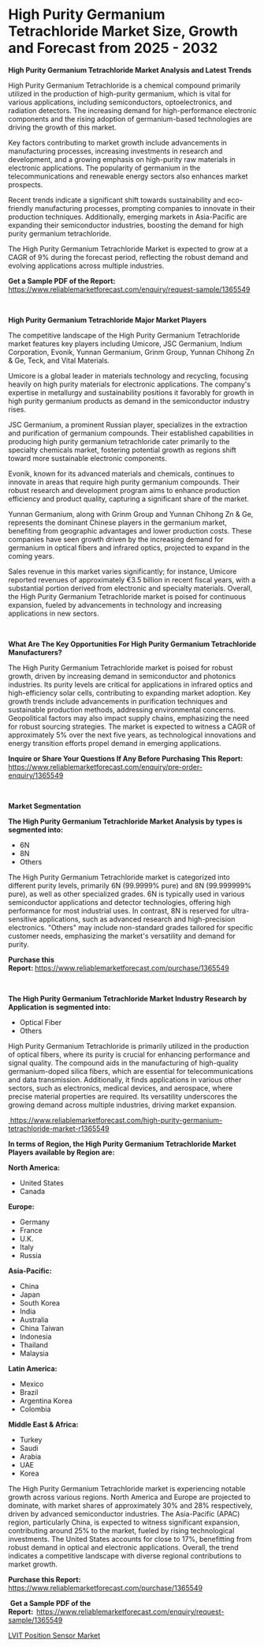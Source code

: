 <p><h1>High Purity Germanium Tetrachloride Market Size, Growth and Forecast from 2025 - 2032</h1></p><p><strong>High Purity Germanium Tetrachloride Market Analysis and Latest Trends</strong></p>
<p><p>High Purity Germanium Tetrachloride is a chemical compound primarily utilized in the production of high-purity germanium, which is vital for various applications, including semiconductors, optoelectronics, and radiation detectors. The increasing demand for high-performance electronic components and the rising adoption of germanium-based technologies are driving the growth of this market. </p><p>Key factors contributing to market growth include advancements in manufacturing processes, increasing investments in research and development, and a growing emphasis on high-purity raw materials in electronic applications. The popularity of germanium in the telecommunications and renewable energy sectors also enhances market prospects. </p><p>Recent trends indicate a significant shift towards sustainability and eco-friendly manufacturing processes, prompting companies to innovate in their production techniques. Additionally, emerging markets in Asia-Pacific are expanding their semiconductor industries, boosting the demand for high purity germanium tetrachloride. </p><p>The High Purity Germanium Tetrachloride Market is expected to grow at a CAGR of 9% during the forecast period, reflecting the robust demand and evolving applications across multiple industries.</p></p>
<p><strong>Get a Sample PDF of the Report:&nbsp;</strong> <a href="https://www.reliablemarketforecast.com/enquiry/request-sample/1365549?utm_campaign=2750&utm_medium=2&utm_source=Github&utm_content=ia&utm_term=22032025&utm_id=high-purity-germanium-tetrachloride">https://www.reliablemarketforecast.com/enquiry/request-sample/1365549</a></p>
<p>&nbsp;</p>
<p><strong>High Purity Germanium Tetrachloride Major Market Players</strong></p>
<p><p>The competitive landscape of the High Purity Germanium Tetrachloride market features key players including Umicore, JSC Germanium, Indium Corporation, Evonik, Yunnan Germanium, Grinm Group, Yunnan Chihong Zn & Ge, Teck, and Vital Materials. </p><p>Umicore is a global leader in materials technology and recycling, focusing heavily on high purity materials for electronic applications. The company's expertise in metallurgy and sustainability positions it favorably for growth in high purity germanium products as demand in the semiconductor industry rises.</p><p>JSC Germanium, a prominent Russian player, specializes in the extraction and purification of germanium compounds. Their established capabilities in producing high purity germanium tetrachloride cater primarily to the specialty chemicals market, fostering potential growth as regions shift toward more sustainable electronic components.</p><p>Evonik, known for its advanced materials and chemicals, continues to innovate in areas that require high purity germanium compounds. Their robust research and development program aims to enhance production efficiency and product quality, capturing a significant share of the market.</p><p>Yunnan Germanium, along with Grinm Group and Yunnan Chihong Zn & Ge, represents the dominant Chinese players in the germanium market, benefiting from geographic advantages and lower production costs. These companies have seen growth driven by the increasing demand for germanium in optical fibers and infrared optics, projected to expand in the coming years.</p><p>Sales revenue in this market varies significantly; for instance, Umicore reported revenues of approximately €3.5 billion in recent fiscal years, with a substantial portion derived from electronic and specialty materials. Overall, the High Purity Germanium Tetrachloride market is poised for continuous expansion, fueled by advancements in technology and increasing applications in new sectors.</p></p>
<p>&nbsp;</p>
<p><strong>What Are The Key Opportunities For High Purity Germanium Tetrachloride Manufacturers?</strong></p>
<p><p>The High Purity Germanium Tetrachloride market is poised for robust growth, driven by increasing demand in semiconductor and photonics industries. Its purity levels are critical for applications in infrared optics and high-efficiency solar cells, contributing to expanding market adoption. Key growth trends include advancements in purification techniques and sustainable production methods, addressing environmental concerns. Geopolitical factors may also impact supply chains, emphasizing the need for robust sourcing strategies. The market is expected to witness a CAGR of approximately 5% over the next five years, as technological innovations and energy transition efforts propel demand in emerging applications.</p></p>
<p><strong>Inquire or Share Your Questions If Any Before Purchasing This Report:</strong> <a href="https://www.reliablemarketforecast.com/enquiry/pre-order-enquiry/1365549?utm_campaign=2750&utm_medium=2&utm_source=Github&utm_content=ia&utm_term=22032025&utm_id=high-purity-germanium-tetrachloride">https://www.reliablemarketforecast.com/enquiry/pre-order-enquiry/1365549</a></p>
<p>&nbsp;</p>
<p><strong>Market Segmentation</strong></p>
<p><strong>The High Purity Germanium Tetrachloride Market Analysis by types is segmented into:</strong></p>
<p><ul><li>6N</li><li>8N</li><li>Others</li></ul></p>
<p><p>The High Purity Germanium Tetrachloride market is categorized into different purity levels, primarily 6N (99.9999% pure) and 8N (99.999999% pure), as well as other specialized grades. 6N is typically used in various semiconductor applications and detector technologies, offering high performance for most industrial uses. In contrast, 8N is reserved for ultra-sensitive applications, such as advanced research and high-precision electronics. "Others" may include non-standard grades tailored for specific customer needs, emphasizing the market's versatility and demand for purity.</p></p>
<p><strong>Purchase this Report:&nbsp;</strong><a href="https://www.reliablemarketforecast.com/purchase/1365549?utm_campaign=2750&utm_medium=2&utm_source=Github&utm_content=ia&utm_term=22032025&utm_id=high-purity-germanium-tetrachloride">https://www.reliablemarketforecast.com/purchase/1365549</a></p>
<p>&nbsp;</p>
<p><strong>The High Purity Germanium Tetrachloride Market Industry Research by Application is segmented into:</strong></p>
<p><ul><li>Optical Fiber</li><li>Others</li></ul></p>
<p><p>High Purity Germanium Tetrachloride is primarily utilized in the production of optical fibers, where its purity is crucial for enhancing performance and signal quality. The compound aids in the manufacturing of high-quality germanium-doped silica fibers, which are essential for telecommunications and data transmission. Additionally, it finds applications in various other sectors, such as electronics, medical devices, and aerospace, where precise material properties are required. Its versatility underscores the growing demand across multiple industries, driving market expansion.</p></p>
<p><a href="https://www.reliablemarketforecast.com/high-purity-germanium-tetrachloride-market-r1365549?utm_campaign=2750&utm_medium=2&utm_source=Github&utm_content=ia&utm_term=22032025&utm_id=high-purity-germanium-tetrachloride">&nbsp;https://www.reliablemarketforecast.com/high-purity-germanium-tetrachloride-market-r1365549</a></p>
<p><strong>In terms of Region, the High Purity Germanium Tetrachloride Market Players available by Region are:</strong></p>
<p>
    <p> <strong> North America: </strong>
        <ul>
            <li>United States</li>
            <li>Canada</li>
        </ul>
        </p> 
    <p> <strong> Europe: </strong>
        <ul>
            <li>Germany</li>
            <li>France</li>
            <li>U.K.</li>
            <li>Italy</li>
            <li>Russia</li>
        </ul>
        </p> 
    <p> <strong> Asia-Pacific: </strong>
        <ul>
            <li>China</li>
            <li>Japan</li>
            <li>South Korea</li>
            <li>India</li>
            <li>Australia</li>
            <li>China Taiwan</li>
            <li>Indonesia</li>
            <li>Thailand</li>
            <li>Malaysia</li>
        </ul>
        </p> 
    <p> <strong> Latin America: </strong>
        <ul>
            <li>Mexico</li>
            <li>Brazil</li>
            <li>Argentina Korea</li>
            <li>Colombia</li>
        </ul>
        </p> 
    <p> <strong> Middle East & Africa: </strong>
        <ul>
            <li>Turkey</li>
            <li>Saudi</li>
            <li>Arabia</li>
            <li>UAE</li>
            <li>Korea</li>
        </ul>
    </p>
    </p>
<p><p>The High Purity Germanium Tetrachloride market is experiencing notable growth across various regions. North America and Europe are projected to dominate, with market shares of approximately 30% and 28% respectively, driven by advanced semiconductor industries. The Asia-Pacific (APAC) region, particularly China, is expected to witness significant expansion, contributing around 25% to the market, fueled by rising technological investments. The United States accounts for close to 17%, benefitting from robust demand in optical and electronic applications. Overall, the trend indicates a competitive landscape with diverse regional contributions to market growth.</p></p>
<p><strong>Purchase this Report: </strong><a href="https://www.reliablemarketforecast.com/purchase/1365549?utm_campaign=2750&utm_medium=2&utm_source=Github&utm_content=ia&utm_term=22032025&utm_id=high-purity-germanium-tetrachloride">https://www.reliablemarketforecast.com/purchase/1365549</a></p>
<p>&nbsp;<strong>Get a Sample PDF of the Report:&nbsp;&nbsp;</strong><a href="https://www.reliablemarketforecast.com/enquiry/request-sample/1365549?utm_campaign=2750&utm_medium=2&utm_source=Github&utm_content=ia&utm_term=22032025&utm_id=high-purity-germanium-tetrachloride">https://www.reliablemarketforecast.com/enquiry/request-sample/1365549</a></p>
<p><strong></strong></p>
<p><p><a href="https://github.com/abantolemox08/Market-Research-Report-List-1/blob/main/lvit-position-sensor-market.md?utm_campaign=2750&utm_medium=2&utm_source=Github&utm_content=ia&utm_term=22032025&utm_id=high-purity-germanium-tetrachloride">LVIT Position Sensor Market</a></p></p>